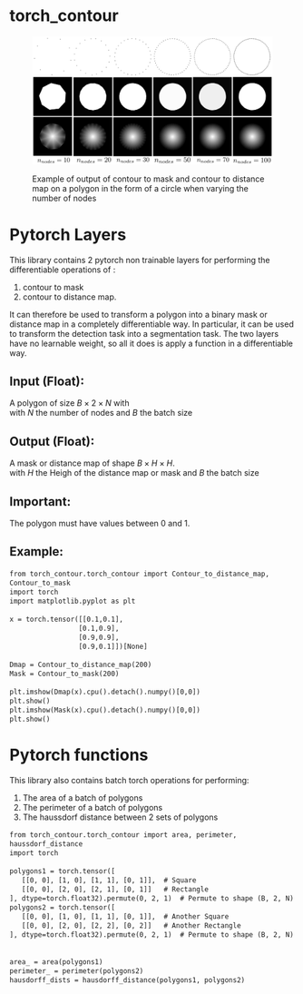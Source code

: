 # torch_contour

<figure>
<p align="center">
  <img 
  src="https://github.com/antoinehabis/torch_contour/blob/main/vary_nodes.jpg?raw=True"
  alt="Example of torch contour on a circle when varying the number of nodes"
  width="500">
  <figcaption> Example of output of contour to mask and contour to distance map  on a polygon in the form of a circle when varying the number of nodes</figcaption>
</p>
</figure>
<!-- ![](https://github.com/antoinehabis/torch_contour/blob/main/vary_nodes.jpg?raw=True) -->

# Pytorch Layers

This library contains 2 pytorch non trainable layers for performing the differentiable operations of :

1. contour to mask
2. contour to distance map. 

It can therefore be used to transform a polygon into a binary mask or distance map in a completely differentiable way.
In particular, it can be used to transform the detection task into a segmentation task.
The two layers have no learnable weight, so all it does is apply a function in a differentiable way.

## Input (Float):

A polygon of size $B \times 2 \times N$ with \
with $N$ the number of nodes and $B$ the batch size


## Output (Float):

A mask or distance map of shape $B \times H \times H$.\
with $H$ the Heigh of the distance map or mask and $B$ the batch size

## Important: 

The polygon must have values between 0 and 1. 


## Example:

 ```
from torch_contour.torch_contour import Contour_to_distance_map, Contour_to_mask
import torch
import matplotlib.pyplot as plt

x = torch.tensor([[0.1,0.1],
                  [0.1,0.9],
                  [0.9,0.9],
                  [0.9,0.1]])[None]

Dmap = Contour_to_distance_map(200)
Mask = Contour_to_mask(200)

plt.imshow(Dmap(x).cpu().detach().numpy()[0,0])
plt.show()
plt.imshow(Mask(x).cpu().detach().numpy()[0,0])
plt.show()
```

# Pytorch functions

This library also contains batch torch operations for performing:

1. The area of a batch of polygons
2. The perimeter of a batch of polygons
3. The haussdorf distance between 2 sets of polygons


 ```
from torch_contour.torch_contour import area, perimeter, haussdorf_distance
import torch

polygons1 = torch.tensor([
    [[0, 0], [1, 0], [1, 1], [0, 1]],  # Square
    [[0, 0], [2, 0], [2, 1], [0, 1]]   # Rectangle
], dtype=torch.float32).permute(0, 2, 1)  # Permute to shape (B, 2, N)
polygons2 = torch.tensor([
    [[0, 0], [1, 0], [1, 1], [0, 1]],  # Another Square
    [[0, 0], [2, 0], [2, 2], [0, 2]]   # Another Rectangle
], dtype=torch.float32).permute(0, 2, 1)  # Permute to shape (B, 2, N)


area_ = area(polygons1)
perimeter_ = perimeter(polygons2)
hausdorff_dists = hausdorff_distance(polygons1, polygons2)
```






